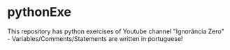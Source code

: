 # pythonExe
This repository has python exercises of Youtube channel "Ignorância Zero" - Variables/Comments/Statements are written in portuguese!
